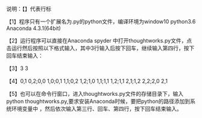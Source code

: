 说明：【】代表行标

【1】程序只有一个扩展名为.py的python文件，编译环境为window10 python3.6 Anaconda 4.3.1(64bit)

【2】运行程序可以直接在Anaconda spyder 中打开thoughtworks.py文件，点击运行然后按照以下格式输入，其中3行输入后按下回车，继续输入第四行，按下回车结束输入：

【3】3 3

【4】0,1 0,2;0,0 1,0;0,1 1,1;0,2 1,2;1,0 1,1;1,1 1,2;1,1 2,1;1,2 2,2;2,0 2,1

【5】也可以在命令行窗口，进入thoughtworks.py文件的存储目录下，输入python thoughtworks.py,要求安装Anaconda时候，要把python的路径添加到系统环境变量中
，然后依次输入第三行、回车、第四行，按下回车结束输入。
